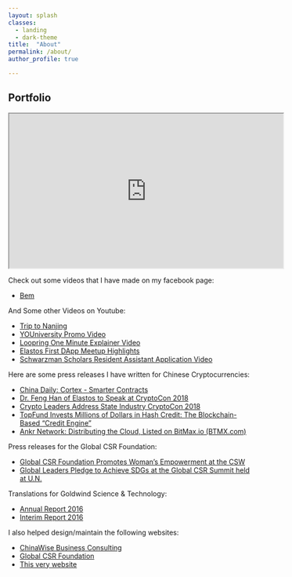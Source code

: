 ```yaml
---
layout: splash
classes:
  - landing
  - dark-theme
title:  "About"
permalink: /about/
author_profile: true

---
```


## Portfolio

<iframe src="https://benpercifield.github.io/DragBen.html" width="560" height="315"></iframe>

Check out some videos that I have made on my facebook page:
* [Bem](https://www.facebook.com/myarteregobem/)

And Some other Videos on Youtube:
* [Trip to Nanjing](https://www.youtube.com/watch?v=Ak6ktH-OLyw)
* [YOUniversity Promo Video](https://youtu.be/LyKZYl6nENY)
* [Loopring One Minute Explainer Video](https://www.youtube.com/watch?v=G4nFStAbOLM)
* [Elastos First DApp Meetup Highlights](https://youtu.be/bPWkCN8CMYc)
* [Schwarzman Scholars Resident Assistant Application Video](https://youtu.be/d9rppAA913s)


Here are some press releases I have written for Chinese Cryptocurrencies:
* [China Daily: Cortex - Smarter Contracts](http://www.chinadaily.com.cn/a/201806/09/WS5b1ae557a31001b82571f0b2_4.html)
* [Dr. Feng Han of Elastos to Speak at CryptoCon 2018](https://www.intellasia.net/dr-feng-han-of-elastos-to-speak-at-cryptocon-2018-651389)
* [Crypto Leaders Address State Industry CryptoCon 2018](https://www.businesswire.com/news/home/20180215006477/en/Crypto-Leaders-Address-State-Industry-CryptoCon-2018)
* [TopFund Invests Millions of Dollars in Hash Credit: The Blockchain-Based “Credit Engine”](https://www.businesswire.com/news/home/20180530006326/en/TopFund-Invests-Millions-Dollars-Hash-Credit-Blockchain-Based)
* [Ankr Network: Distributing the Cloud, Listed on BitMax.io (BTMX.com)](https://www.businesswire.com/news/home/20190311005857/en/Ankr-Network-Distributing-Cloud-Listed-BitMax.io-BTMX.com)

Press releases for the Global CSR Foundation:
* [Global CSR Foundation Promotes Woman’s Empowerment at the CSW](https://www.businesswire.com/news/home/20190322005495/en/Global-CSR-Foundation-Promotes-Woman%E2%80%99s-Empowerment-CSW)
* [Global Leaders Pledge to Achieve SDGs at the Global CSR Summit held at U.N.](https://www.businesswire.com/news/home/20181031005919/en/Global-Leaders-Pledge-Achieve-SDGs-Global-CSR)

Translations for Goldwind Science & Technology:
* [Annual Report 2016](https://www.slideshare.net/slideshow/embed_code/key/vhy3SsNwN5j8tU)
* [Interim Report 2016](https://www.slideshare.net/slideshow/embed_code/key/x7a0gycJ3S19AO)

I also helped design/maintain the following websites:
* [ChinaWise Business Consulting](https://www.chinawiseusa.com)
* [Global CSR Foundation](https://www.gcsrf.org)
* [This very website](https://benpercifield.github.io)
